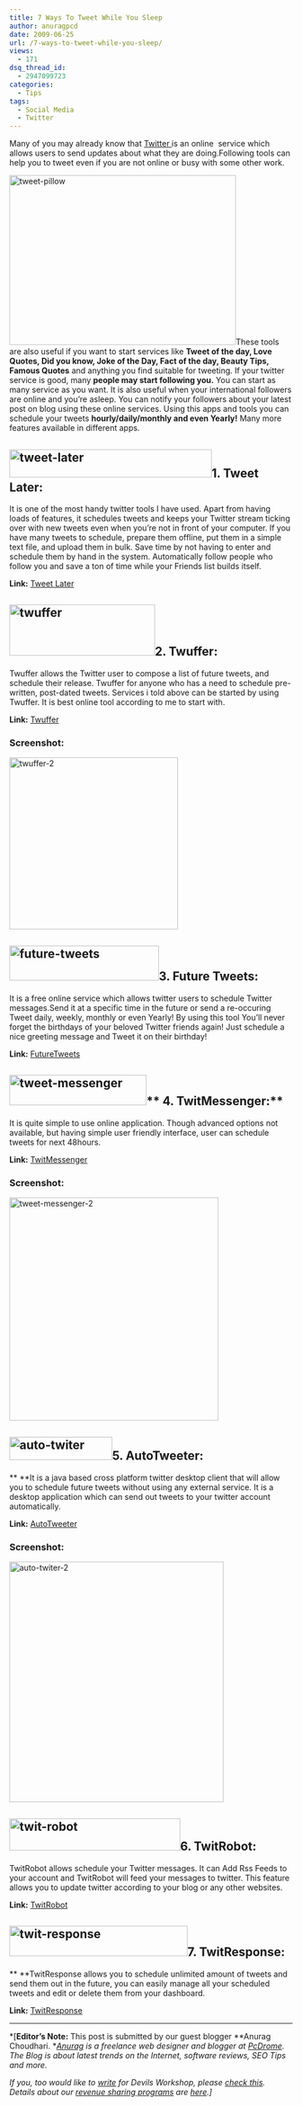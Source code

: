 ```yaml
---
title: 7 Ways To Tweet While You Sleep
author: anuragpcd
date: 2009-06-25
url: /7-ways-to-tweet-while-you-sleep/
views:
  - 171
dsq_thread_id:
  - 2947099723
categories:
  - Tips
tags:
  - Social Media
  - Twitter
---
```

Many of you may already know that <a href="http://devilsworkshop.org/twitter-explained-in-plain-english/" target="_blank">Twitter </a>is an online  service which allows users to send updates about what they are doing.Following tools can help you to tweet even if you are not online or busy with some other work.

<p style="text-align: left">
  <img class="size-full wp-image-11149 aligncenter" src="http://cdn.devilsworkshop.org/files/2009/06/tweet-pillow.jpg" alt="tweet-pillow" width="403" height="302" />These tools are also useful if you want to start services like <strong>Tweet of the day, Love Quotes, Did you know, Joke of the Day, Fact of the day, Beauty Tips, Famous Quotes</strong> and anything you find suitable for tweeting. If your twitter service is good, many <strong>people may start following you.</strong> You can start as many service as you want. It is also useful when your international followers are online and you&#8217;re asleep. You can notify your followers about your latest post on blog using these online services. Using this apps and tools you can schedule your tweets <strong>hourly/daily/monthly and even Yearly!</strong> Many more features available in different apps.
</p>

## **<img class="size-medium wp-image-11153 alignright" src="http://cdn.devilsworkshop.org/files/2009/06/tweet-later-600x83.png" alt="tweet-later" width="360" height="50" />1. Tweet Later:**

It is one of the most handy twitter tools I have used. Apart from having loads of features, it schedules tweets and keeps your Twitter stream ticking over with new tweets even when you&#8217;re not in front of your computer. If you have many tweets to schedule, prepare them offline, put them in a simple text file, and upload them in bulk. Save time by not having to enter and schedule them by hand in the system. Automatically follow people who follow you and save a ton of time while your Friends list builds itself.

**Link:** <a href="http://www.tweetlater.com/" onclick="_gaq.push(['_trackEvent', 'outbound-article', 'http://www.tweetlater.com/', 'Tweet Later']);" >Tweet Later</a>

## <img class="size-full wp-image-11155 alignright" src="http://cdn.devilsworkshop.org/files/2009/06/twuffer.png" alt="twuffer" width="259" height="91" />**2. Twuffer:**

Twuffer allows the Twitter user to compose a list of future tweets, and schedule their release. Twuffer for anyone who has a need to schedule pre-written, post-dated tweets. Services i told above can be started by using Twuffer. It is best online tool according to me to start with.

**Link:** <a href="http://twuffer.com/" onclick="_gaq.push(['_trackEvent', 'outbound-article', 'http://twuffer.com/', 'Twuffer']);" >Twuffer</a>

### Screenshot:

<img class="size-full wp-image-11156 alignnone" src="http://cdn.devilsworkshop.org/files/2009/06/twuffer-2.png" alt="twuffer-2" width="300" height="306" />

## <img class="size-full wp-image-11158 alignright" src="http://cdn.devilsworkshop.org/files/2009/06/future-tweets.png" alt="future-tweets" width="266" height="62" />**3. Future Tweets:**

It is a free online service which allows twitter users to schedule Twitter messages.Send it at a specific time in the future or send a re-occuring Tweet daily, weekly, monthly or even Yearly! By using this tool You&#8217;ll never forget the birthdays of your beloved Twitter friends again! Just schedule a nice greeting message and Tweet it on their birthday!

**Link:** <a href="http://futuretweets.com/" onclick="_gaq.push(['_trackEvent', 'outbound-article', 'http://futuretweets.com/', 'FutureTweets']);" >FutureTweets</a>

## <img class="size-full wp-image-11160 alignright" src="http://cdn.devilsworkshop.org/files/2009/06/tweet-messenger.png" alt="tweet-messenger" width="244" height="54" />** 4. TwitMessenger:**

It is quite simple to use online application. Though advanced options not available, but having simple user friendly interface, user can schedule tweets for next 48hours.

**Link:** <a href="http://twitmessenger.com/" onclick="_gaq.push(['_trackEvent', 'outbound-article', 'http://twitmessenger.com/', 'TwitMessenger']);" >TwitMessenger</a>

### Screenshot:

<img class="alignnone size-full wp-image-11161" src="http://cdn.devilsworkshop.org/files/2009/06/tweet-messenger-2.png" alt="tweet-messenger-2" width="372" height="397" />

## <img class="size-full wp-image-11162 alignright" src="http://cdn.devilsworkshop.org/files/2009/06/auto-twiter.png" alt="auto-twiter" width="183" height="41" />**5. AutoTweeter:**

** **It is a java based cross platform twitter desktop client that will allow you to schedule future tweets without using any external service. It is a desktop application which can send out tweets to your twitter account automatically.

**Link:** <a href="http://mytweeterapps.com/desktop-twitter-client-applications/autotweeter-automatic-twitter-client/" onclick="_gaq.push(['_trackEvent', 'outbound-article', 'http://mytweeterapps.com/desktop-twitter-client-applications/autotweeter-automatic-twitter-client/', 'AutoTweeter']);" >AutoTweeter</a>

### Screenshot:

<img class="alignnone size-full wp-image-11163" src="http://cdn.devilsworkshop.org/files/2009/06/auto-twiter-2.png" alt="auto-twiter-2" width="381" height="428" />

## **<img class="size-full wp-image-11164 alignright" src="http://cdn.devilsworkshop.org/files/2009/06/twit-robot.png" alt="twit-robot" width="304" height="57" />6. TwitRobot:**

TwitRobot allows schedule your Twitter messages. It can Add Rss Feeds to your account and TwitRobot will feed your messages to twitter. This feature allows you to update twitter according to your blog or any other websites.

**Link:** <a href="http://twitrobot.com/" onclick="_gaq.push(['_trackEvent', 'outbound-article', 'http://twitrobot.com/', 'TwitRobot']);" >TwitRobot</a>

## <img class="size-full wp-image-11166 alignright" src="http://cdn.devilsworkshop.org/files/2009/06/twit-response.png" alt="twit-response" width="317" height="54" />**7. TwitResponse:**

** **TwitResponse allows you to schedule unlimited amount of tweets and send them out in the future, you can easily manage all your scheduled tweets and edit or delete them from your dashboard.

**Link:** <a href="http://twitresponse.com/" onclick="_gaq.push(['_trackEvent', 'outbound-article', 'http://twitresponse.com/', 'TwitResponse']);" >TwitResponse</a>

<!--[if !mso]>-->

<!--[endif]-->

<!--[if gte mso 9]>  Normal 0   false false false        MicrosoftInternetExplorer4  <![endif]-->

<!--[if gte mso 9]>   <![endif]-->

<!--[if gte mso 10]>-->

<!--[endif]-->

<div class="MsoNormal" style="text-align: center">
  <hr size="2" />
</div>

*[**Editor&#8217;s Note:** This post is submitted by our guest blogger **Anurag Choudhari. **<a href="http://www.pcdrome.com/hckanurag" onclick="_gaq.push(['_trackEvent', 'outbound-article', 'http://www.pcdrome.com/hckanurag', 'Anurag']);" >Anurag</a> is a freelance web designer and blogger at <a href="http://www.pcdrome.com" onclick="_gaq.push(['_trackEvent', 'outbound-article', 'http://www.pcdrome.com', 'PcDrome']);" >PcDrome</a>. The Blog is about latest trends on the Internet, software reviews, SEO Tips and more.*

*If you, too would like to [write][1] for Devils Workshop, please [check this][1]. Details about our [revenue sharing programs][1] are [here][1].]*

 [1]: http://devilsworkshop.org/join-dw/

